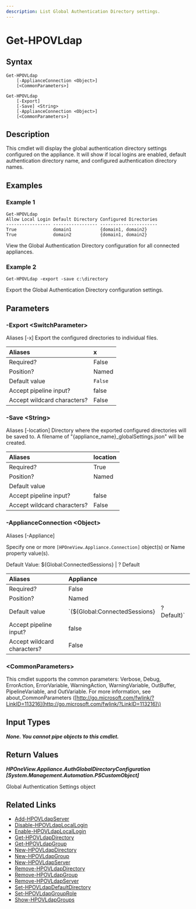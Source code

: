 ```yaml
---
description: List Global Authentication Directory settings.
---
```


# Get-HPOVLdap

## Syntax

```text
Get-HPOVLdap
    [-ApplianceConnection <Object>]
    [<CommonParameters>]
```

```text
Get-HPOVLdap
    [-Export]
    [-Save] <String>
    [-ApplianceConnection <Object>]
    [<CommonParameters>]
```

## Description

This cmdlet will display the global authentication directory settings configured on the appliance. It will show if local logins are enabled, default authentication directory name, and configured authentication directory names.

## Examples

### Example 1

```text
Get-HPOVLdap
Allow Local Login Default Directory Configured Directories
----------------- ----------------- ----------------------
True              domain1           {domain1, domain2}
True              domain2           {domain1, domain2}
```

View the Global Authentication Directory configuration for all connected appliances.

### Example 2

```text
Get-HPOVLdap -export -save c:\directory
```

Export the Global Authentication Directory configuration settings.

## Parameters

### -Export &lt;SwitchParameter&gt;

Aliases \[-x\] Export the configured directories to individual files.

| Aliases | x |
| :--- | :--- |
| Required? | False |
| Position? | Named |
| Default value | `False` |
| Accept pipeline input? | false |
| Accept wildcard characters? | False |

### -Save &lt;String&gt;

Aliases \[-location\] Directory where the exported configured directories will be saved to. A filename of "{appliance\_name}\_globalSettings.json" will be created.

| Aliases | location |
| :--- | :--- |
| Required? | True |
| Position? | Named |
| Default value |  |
| Accept pipeline input? | false |
| Accept wildcard characters? | False |

### -ApplianceConnection &lt;Object&gt;

Aliases \[-Appliance\]

Specify one or more `[HPOneView.Appliance.Connection]` object\(s\) or Name property value\(s\).

Default Value: ${Global:ConnectedSessions} \| ? Default

| Aliases | Appliance |  |
| :--- | :--- | :--- |
| Required? | False |  |
| Position? | Named |  |
| Default value | \`\(${Global:ConnectedSessions} | ? Default\)\` |
| Accept pipeline input? | false |  |
| Accept wildcard characters? | False |  |

### &lt;CommonParameters&gt;

This cmdlet supports the common parameters: Verbose, Debug, ErrorAction, ErrorVariable, WarningAction, WarningVariable, OutBuffer, PipelineVariable, and OutVariable. For more information, see about\_CommonParameters \([http://go.microsoft.com/fwlink/?LinkID=113216](http://go.microsoft.com/fwlink/?LinkID=113216)\)

## Input Types

_**None. You cannot pipe objects to this cmdlet.**_

## Return Values

_**HPOneView.Appliance.AuthGlobalDirectoryConfiguration \[System.Management.Automation.PSCustomObject\]**_

Global Authentication Settings object

## Related Links

* [Add-HPOVLdapServer](add-hpovldapserver.md)
* [Disable-HPOVLdapLocalLogin](disable-hpovldaplocallogin.md)
* [Enable-HPOVLdapLocalLogin](enable-hpovldaplocallogin.md)
* [Get-HPOVLdapDirectory](get-hpovldapdirectory.md)
* [Get-HPOVLdapGroup](get-hpovldapgroup.md)
* [New-HPOVLdapDirectory](new-hpovldapdirectory.md)
* [New-HPOVLdapGroup](new-hpovldapgroup.md)
* [New-HPOVLdapServer](new-hpovldapserver.md)
* [Remove-HPOVLdapDirectory](remove-hpovldapdirectory.md)
* [Remove-HPOVLdapGroup](remove-hpovldapgroup.md)
* [Remove-HPOVLdapServer](remove-hpovldapserver.md)
* [Set-HPOVLdapDefaultDirectory](set-hpovldapdefaultdirectory.md)
* [Set-HPOVLdapGroupRole](set-hpovldapgrouprole.md)
* [Show-HPOVLdapGroups](show-hpovldapgroups.md)

